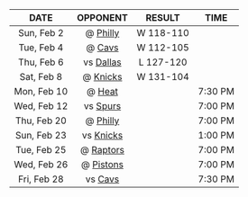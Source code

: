 |    DATE     |            OPPONENT            |  RESULT   |  TIME   |
|:-----------:|:------------------------------:|:---------:|:-------:|
| Sun, Feb 2  |     @ [Philly](/r/sixers)      | W 118-110 |         |
| Tue, Feb 4  |   @ [Cavs](/r/clevelandcavs)   | W 112-105 |         |
| Thu, Feb 6  |   vs [Dallas](/r/Mavericks)    | L 127-120 |         |
| Sat, Feb 8  |    @ [Knicks](/r/NYKnicks)     | W 131-104 |         |
| Mon, Feb 10 |       @ [Heat](/r/heat)        |           | 7:30 PM |
| Wed, Feb 12 |    vs [Spurs](/r/NBASpurs)     |           | 7:00 PM |
| Thu, Feb 20 |     @ [Philly](/r/sixers)      |           | 7:00 PM |
| Sun, Feb 23 |    vs [Knicks](/r/NYKnicks)    |           | 1:00 PM |
| Tue, Feb 25 | @ [Raptors](/r/torontoraptors) |           | 7:00 PM |
| Wed, Feb 26 | @ [Pistons](/r/DetroitPistons) |           | 7:00 PM |
| Fri, Feb 28 |  vs [Cavs](/r/clevelandcavs)   |           | 7:30 PM |